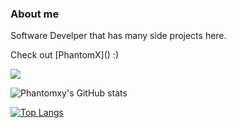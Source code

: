 ### About me 
Software Develper that has many side projects here.

Check out [PhantomX](<a href="https://phantomx.tk" target="_blank"></a>) :)
<!--
**PhantomXY/PhantomXY** is a ✨ _special_ ✨ repository because its `README.md` (this file) appears on your GitHub profile.

Here are some ideas to get you started:

- 🔭 I’m currently working on ...
- 🌱 I’m currently learning ...
- 👯 I’m looking to collaborate on ...
- 🤔 I’m looking for help with ...
- 💬 Ask me about ...
- 📫 How to reach me: ...
- 😄 Pronouns: ...
- ⚡ Fun fact: ...
-->

![](https://komarev.com/ghpvc/?username=phantomxy&label_color=000000&color=cd2727)

![Phantomxy's GitHub stats](https://github-readme-stats-phantomxy.vercel.app/api?username=phantomxy&title_color=cd2727&icon_color=cd2727&text_color=edf0f1&bg_color=000000&border_color=cd2727&=cd2727&show_icons=true&count_private=true)

[![Top Langs](https://github-readme-stats-phantomxy.vercel.app/api/top-langs/?username=phantomxy&title_color=cd2727&text_color=edf0f1&bg_color=000000&border_color=cd2727&count_private=true)](https://github.com/phantomxy/github-readme-stats)
